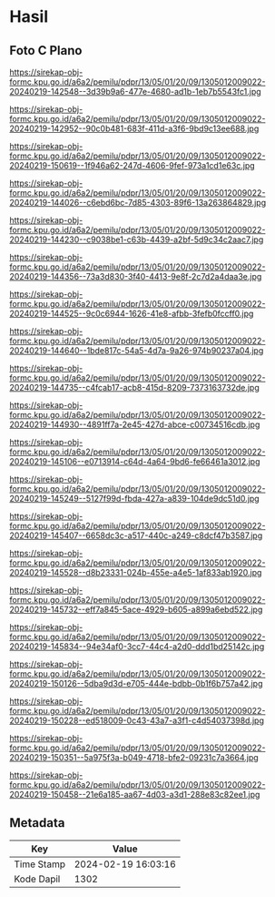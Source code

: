 # Hasil

## Foto C Plano

https://sirekap-obj-formc.kpu.go.id/a6a2/pemilu/pdpr/13/05/01/20/09/1305012009022-20240219-142548--3d39b9a6-477e-4680-ad1b-1eb7b5543fc1.jpg

https://sirekap-obj-formc.kpu.go.id/a6a2/pemilu/pdpr/13/05/01/20/09/1305012009022-20240219-142952--90c0b481-683f-411d-a3f6-9bd9c13ee688.jpg

https://sirekap-obj-formc.kpu.go.id/a6a2/pemilu/pdpr/13/05/01/20/09/1305012009022-20240219-150619--1f946a62-247d-4606-9fef-973a1cd1e63c.jpg

https://sirekap-obj-formc.kpu.go.id/a6a2/pemilu/pdpr/13/05/01/20/09/1305012009022-20240219-144026--c6ebd6bc-7d85-4303-89f6-13a263864829.jpg

https://sirekap-obj-formc.kpu.go.id/a6a2/pemilu/pdpr/13/05/01/20/09/1305012009022-20240219-144230--c9038be1-c63b-4439-a2bf-5d9c34c2aac7.jpg

https://sirekap-obj-formc.kpu.go.id/a6a2/pemilu/pdpr/13/05/01/20/09/1305012009022-20240219-144356--73a3d830-3f40-4413-9e8f-2c7d2a4daa3e.jpg

https://sirekap-obj-formc.kpu.go.id/a6a2/pemilu/pdpr/13/05/01/20/09/1305012009022-20240219-144525--9c0c6944-1626-41e8-afbb-3fefb0fccff0.jpg

https://sirekap-obj-formc.kpu.go.id/a6a2/pemilu/pdpr/13/05/01/20/09/1305012009022-20240219-144640--1bde817c-54a5-4d7a-9a26-974b90237a04.jpg

https://sirekap-obj-formc.kpu.go.id/a6a2/pemilu/pdpr/13/05/01/20/09/1305012009022-20240219-144735--c4fcab17-acb8-415d-8209-7373163732de.jpg

https://sirekap-obj-formc.kpu.go.id/a6a2/pemilu/pdpr/13/05/01/20/09/1305012009022-20240219-144930--4891ff7a-2e45-427d-abce-c00734516cdb.jpg

https://sirekap-obj-formc.kpu.go.id/a6a2/pemilu/pdpr/13/05/01/20/09/1305012009022-20240219-145106--e0713914-c64d-4a64-9bd6-fe66461a3012.jpg

https://sirekap-obj-formc.kpu.go.id/a6a2/pemilu/pdpr/13/05/01/20/09/1305012009022-20240219-145249--5127f99d-fbda-427a-a839-104de9dc51d0.jpg

https://sirekap-obj-formc.kpu.go.id/a6a2/pemilu/pdpr/13/05/01/20/09/1305012009022-20240219-145407--6658dc3c-a517-440c-a249-c8dcf47b3587.jpg

https://sirekap-obj-formc.kpu.go.id/a6a2/pemilu/pdpr/13/05/01/20/09/1305012009022-20240219-145528--d8b23331-024b-455e-a4e5-1af833ab1920.jpg

https://sirekap-obj-formc.kpu.go.id/a6a2/pemilu/pdpr/13/05/01/20/09/1305012009022-20240219-145732--eff7a845-5ace-4929-b605-a899a6ebd522.jpg

https://sirekap-obj-formc.kpu.go.id/a6a2/pemilu/pdpr/13/05/01/20/09/1305012009022-20240219-145834--94e34af0-3cc7-44c4-a2d0-ddd1bd25142c.jpg

https://sirekap-obj-formc.kpu.go.id/a6a2/pemilu/pdpr/13/05/01/20/09/1305012009022-20240219-150126--5dba9d3d-e705-444e-bdbb-0b1f6b757a42.jpg

https://sirekap-obj-formc.kpu.go.id/a6a2/pemilu/pdpr/13/05/01/20/09/1305012009022-20240219-150228--ed518009-0c43-43a7-a3f1-c4d54037398d.jpg

https://sirekap-obj-formc.kpu.go.id/a6a2/pemilu/pdpr/13/05/01/20/09/1305012009022-20240219-150351--5a975f3a-b049-4718-bfe2-09231c7a3664.jpg

https://sirekap-obj-formc.kpu.go.id/a6a2/pemilu/pdpr/13/05/01/20/09/1305012009022-20240219-150458--21e6a185-aa67-4d03-a3d1-288e83c82ee1.jpg


## Metadata

| Key        | Value               |
| ---------- | ------------------- |
| Time Stamp | 2024-02-19 16:03:16 |
| Kode Dapil | 1302                |



